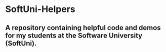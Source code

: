 # SoftUni-Helpers
## A repository containing helpful code and demos for my students at the Software University (SoftUni).
